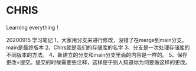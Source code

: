 # CHRIS
Learning everything！

20200915 学习笔记
1、大家用分支来进行修改，没错了在merge到main分支。main是最终版本
2、Chirs就是我们的存储库的名字
3、分支是一次处理存储库的不同版本的方法。
4、新建立的分支和main分支里面的内容是一样的。
5、保存更改=提交。提交的时候需要些注释，这样便于别人知道你为何要做这样的更改。
